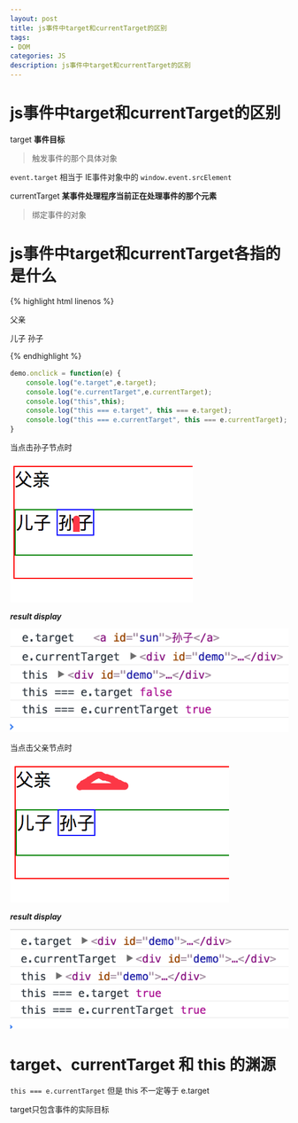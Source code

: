 ```yaml
---
layout: post
title: js事件中target和currentTarget的区别
tags:
- DOM
categories: JS
description: js事件中target和currentTarget的区别
---
```


# js事件中target和currentTarget的区别

target **事件目标**

> 触发事件的那个具体对象


`event.target` 相当于 IE事件对象中的 `window.event.srcElement`

currentTarget **某事件处理程序当前正在处理事件的那个元素**

> 绑定事件的对象

# js事件中target和currentTarget各指的是什么

{% highlight html linenos %}
<div id="demo">
	父亲
	<p id="son">儿子
		<a id="sun">孙子</a>
	</p>
</div>
{% endhighlight %}

```js
demo.onclick = function(e) {
	console.log("e.target",e.target);
	console.log("e.currentTarget",e.currentTarget);
	console.log("this",this);
	console.log("this === e.target", this === e.target);
	console.log("this === e.currentTarget", this === e.currentTarget);
}
```
当点击孙子节点时
<div class="rd">
    <img src="/assets/images/2017/1-2-3/03-24-1.png" alt="">
</div>

**_result display_**
<div class="rd">
    <img src="/assets/images/2017/1-2-3/03-24-2.png" alt="">
</div>

当点击父亲节点时
<div class="rd">
    <img src="/assets/images/2017/1-2-3/03-24-3.png" alt="">
</div>

**_result display_**
<div class="rd">
    <img src="/assets/images/2017/1-2-3/03-24-4.png" alt="">
</div>


# target、currentTarget 和 this 的渊源

`this === e.currentTarget`
但是 this 不一定等于 e.target

target只包含事件的实际目标










